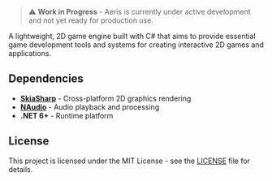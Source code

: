 > ⚠️ **Work in Progress** - Aeris is currently under active development and not yet ready for production use.

A lightweight, 2D game engine built with C# that aims to provide essential game development tools and systems for creating interactive 2D games and applications.

## Dependencies

- **[SkiaSharp](https://github.com/mono/SkiaSharp)** - Cross-platform 2D graphics rendering
- **[NAudio](https://github.com/naudio/NAudio)** - Audio playback and processing  
- **.NET 6+** - Runtime platform

## License

This project is licensed under the MIT License - see the [LICENSE](LICENSE) file for details.
